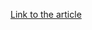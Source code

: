 [Link to the article](https://www.bleepingcomputer.com/news/security/iphones-now-auto-restart-to-block-access-to-encrypted-data-after-long-idle-times/)
